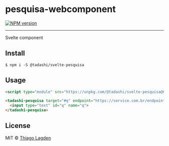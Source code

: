 # pesquisa-webcomponent

[![NPM version][npm-img]][npm]


[npm-img]:         https://img.shields.io/npm/v/@tadashi/svelte-pesquisa.svg
[npm]:             https://www.npmjs.com/package/@tadashi/svelte-pesquisa

---

Svelte component

## Install

```
$ npm i -S @tadashi/svelte-pesquisa
```


## Usage

```html
<script type="module" src="https://unpkg.com/@tadashi/svelte-pesquisa@0.1.0/dist/Pesquisa.js"></script>

<tadashi-pesquisa target="#q" endpoint="https://service.com.br/endpoint">
  <input type="text" id="q" name="q">
</tadashi-pesquisa>
```


## License

MIT © [Thiago Lagden](https://github.com/lagden)
